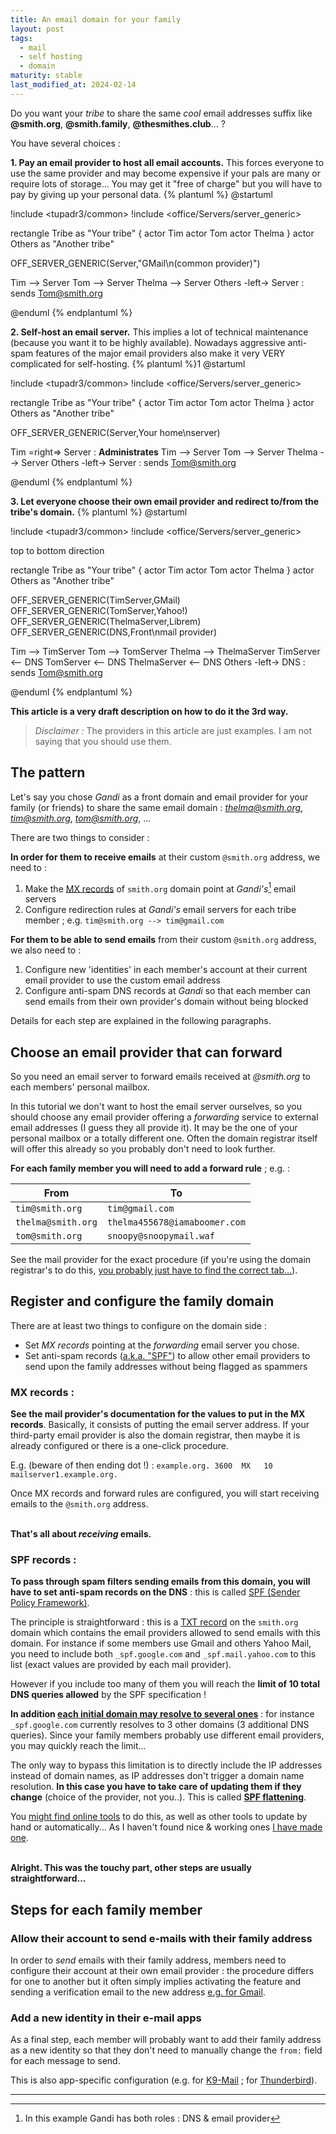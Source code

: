 ```yaml
---
title: An email domain for your family
layout: post
tags:
  - mail
  - self hosting
  - domain
maturity: stable
last_modified_at: 2024-02-14
---
```


Do you want your *tribe* to share the same *cool* email addresses suffix like **@smith.org**, **@smith.family**, **@thesmithes.club**... ?

You have several choices :
<!--more-->

**1. Pay an email provider to host all email accounts.** This forces everyone to use the same provider and may become expensive if your pals are many or require lots of storage...
You may get it "free of charge" but you will have to pay by giving up your personal data.
{% plantuml %}
@startuml

!include <tupadr3/common>
!include <office/Servers/server_generic>

rectangle Tribe as "Your tribe" {
  actor Tim
  actor Tom
  actor Thelma
}
actor Others as "Another tribe"

OFF_SERVER_GENERIC(Server,"GMail\n(common provider)")

Tim --> Server
Tom --> Server
Thelma --> Server
Others -left-> Server : sends Tom@smith.org

@enduml
{% endplantuml %}

**2. Self-host an email server.** This implies a lot of technical maintenance (because you want it to be highly available). Nowadays aggressive anti-spam features of the major email providers also make it very VERY complicated for self-hosting.
{% plantuml %}1
@startuml

!include <tupadr3/common>
!include <office/Servers/server_generic>

rectangle Tribe as "Your tribe" {
  actor Tim
  actor Tom
  actor Thelma
}
actor Others as "Another tribe"

OFF_SERVER_GENERIC(Server,Your home\nserver)

Tim =right=> Server : **Administrates**
Tim --> Server
Tom --> Server
Thelma --> Server
Others -left-> Server : sends Tom@smith.org

@enduml
{% endplantuml %}

**3. Let everyone choose their own email provider and redirect to/from the tribe's domain.**
{% plantuml %}
@startuml

!include <tupadr3/common>
!include <office/Servers/server_generic>

top to bottom direction

rectangle Tribe as "Your tribe" {
  actor Tim
  actor Tom
  actor Thelma
}
actor Others as "Another tribe"

OFF_SERVER_GENERIC(TimServer,GMail)
OFF_SERVER_GENERIC(TomServer,Yahoo!)
OFF_SERVER_GENERIC(ThelmaServer,Librem)
OFF_SERVER_GENERIC(DNS,Front\nmail provider)

Tim --> TimServer
Tom --> TomServer
Thelma --> ThelmaServer
TimServer <-- DNS
TomServer <-- DNS
ThelmaServer <-- DNS
Others -left-> DNS : sends Tom@smith.org

@enduml
{% endplantuml %}

**This article is a very draft description on how to do it the 3rd way.**

> *Disclaimer :* The providers in this article are just examples. I am not saying that you should use them.


## The pattern

Let's say you chose *Gandi* as a front domain and email provider for your family (or friends) to share the same email domain : *thelma@smith.org*, *tim@smith.org*, *tom@smith.org*, ...

There are two things to consider :

**In order for them to receive emails** at their custom `@smith.org` address, we need to :

1. Make the [MX records](https://www.cloudflare.com/learning/dns/dns-records/dns-mx-record/) of `smith.org` domain point at *Gandi's*[^1] email servers
2. Configure redirection rules at *Gandi's* email servers for each tribe member ; e.g. `tim@smith.org --> tim@gmail.com`


**For them to be able to send emails** from their custom `@smith.org` address, we also need to :

1. Configure new 'identities' in each member's account at their current email provider to use the custom email address
2. Configure anti-spam DNS records at *Gandi* so that each member can send emails from their own provider's domain without being blocked

Details for each step are explained in the following paragraphs.


## Choose an email provider that can forward

So you need an email server to forward emails received at *@smith.org* to each members' personal mailbox.

In this tutorial we don't want to host the email server ourselves, so you should choose any email provider offering a *forwarding* service to external email addresses (I guess they all provide it).
It may be the one of your personal mailbox or a totally different one.
Often the domain registrar itself will offer this already so you probably don't need to look further.

**For each family member you will need to add a forward rule** ; e.g. :

| From                 | To                         |
|----------------------|----------------------------|
| `tim@smith.org` | `tim@gmail.com`          |
| `thelma@smith.org` | `thelma455678@iamaboomer.com` |
| `tom@smith.org` | `snoopy@snoopymail.waf`    |

See the mail provider for the exact procedure (if you're using the domain registrar's to do this, [you probably just have to find the correct tab...](https://docs.gandi.net/en/gandimail/forwarding_and_aliases/index.html)).


## Register and configure the family domain

There are at least two things to configure on the domain side :

- Set *MX records* pointing at the *forwarding* email server you chose.
- Set anti-spam records ([a.k.a. "SPF"](https://www.cloudflare.com/learning/dns/dns-records/dns-spf-record/)) to allow other email providers to send upon the family addresses without being flagged as spammers

### MX records :

**See the mail provider's documentation for the values to put in the MX records**. Basically, it consists of putting the email server address.
If your third-party email provider is also the domain registrar, then maybe it is already configured or there is a one-click procedure.

E.g. (beware of then ending dot !) : `example.org. 3600  MX   10 mailserver1.example.org.`

Once MX records and forward rules are configured, you will start receiving emails to the `@smith.org` address.

\
**That's all about *receiving* emails.**

### SPF records :

**To pass through spam filters sending emails from this domain, you will have to set anti-spam records on the DNS** : this is called [SPF (Sender Policy Framework)](https://www.cloudflare.com/learning/dns/dns-records/dns-spf-record/).

The principle is straightforward : this is a [TXT record](https://www.cloudflare.com/learning/dns/dns-records/dns-txt-record/) on the `smith.org` domain which contains the email providers allowed to send emails with this domain.
For instance if some members use Gmail and others Yahoo Mail, you need to include both `_spf.google.com` and `_spf.mail.yahoo.com` to this list (exact values are provided by each mail provider).

However if you include too many of them you will reach the **limit of 10 total DNS queries allowed** by the SPF specification !

**In addition [each initial domain may resolve to several ones](https://toolbox.googleapps.com/apps/checkmx/)** : for instance `_spf.google.com` currently resolves to 3 other domains (3 additional DNS queries). Since your family members probably use different email providers, you may quickly reach the limit...

The only way to bypass this limitation is to directly include the IP addresses instead of domain names, as IP addresses don't trigger a domain name resolution.
**In this case you have to take care of updating them if they change** (choice of the provider, not you..).
This is called [**SPF flattening**](https://smalltechstack.com/blog/flattening-your-spf-record).

You [might find online tools](https://dmarcly.com/blog/spf-permerror-too-many-dns-lookups-when-spf-record-exceeds-10-dns-lookup-limit) to do this, as well as other tools to update by hand or automatically...
As I haven't found nice & working ones [I have made one](https://github.com/nicolabs/gandi-spf-flatten/tree/main).

\
**Alright. This was the touchy part, other steps are usually straightforward...**


## Steps for each family member

### Allow their account to send e-mails with their family address

In order to *send* emails with their family address, members need to configure their account at their own email provider : the procedure differs for one to another but it often simply implies activating the feature and sending a verification email to the new address [e.g. for Gmail](https://support.google.com/mail/answer/22370).

### Add a new identity in their e-mail apps

As a final step, each member will probably want to add their family address as a new identity so that they don't need to manually change the `from:` field for each message to send.

This is also app-specific configuration (e.g. for [K9-Mail](https://docs.k9mail.app/en/6.400/settings/account/#manage-identities) ; for [Thunderbird](https://support.mozilla.org/en-US/kb/using-identities)).


_________________________________________________
[^1]: In this example Gandi has both roles : DNS & email provider

